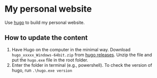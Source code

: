 # My personal website

Use [hugo](https://gohugo.io/) to build my personal website.

## How to update the content

1. Have Hugo on the computer in the minimal way. Download `hugo_xxxxx_Windows-64bit.zip` from [hugo releases](https://github.com/gohugoio/hugo/releases). Unzip the file and put the `hugo.exe` file in the root folder.
2. Enter the folder in terminal (e.g., powershell). To check the version of hugo, run `.\hugo.exe version`


